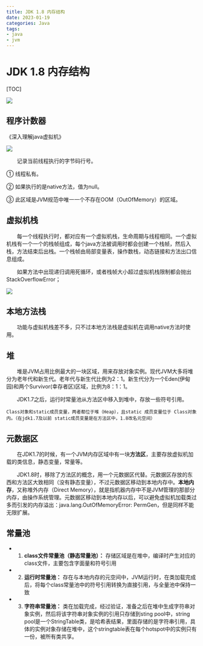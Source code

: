 ```yaml
---
title: JDK 1.8 内存结构
date: 2023-01-19
categories: Java
tags:
- java
- jvm
---
```


# JDK 1.8 内存结构

[TOC]

![](https://cdn.jsdelivr.net/gh/tacitjj/picture/image/202301192258962.png)

## 程序计数器

《深入理解java虚拟机》

![](https://cdn.jsdelivr.net/gh/tacitjj/picture/image/202301192300707.png)

　　记录当前线程执行的字节码行号。

① 线程私有。

② 如果执行的是native方法，值为null。

③ 此区域是JVM规范中唯一一个不存在OOM（OutOfMemory）的区域。

## 虚拟机栈

　　每一个线程执行时，都对应有一个虚拟机栈，生命周期与线程相同。一个虚拟机栈有一个一个的栈帧组成，每个java方法被调用时都会创建一个栈帧，然后入栈，方法结束后出栈。一个栈帧由局部变量表，操作数栈，动态链接和方法出口信息组成。

　　如果方法中出现递归调用死循环，或者栈帧大小超过虚拟机栈限制都会抛出StackOverflowError；

![](https://cdn.jsdelivr.net/gh/tacitjj/picture/image/202301192258308.png)

## 本地方法栈

　　功能与虚拟机栈差不多，只不过本地方法栈是虚拟机在调用native方法时使用。

## 堆

　　堆是JVM占用比例最大的一块区域，用来存放对象实例。现代JVM大多将堆分为老年代和新生代。老年代与新生代比例为2：1。新生代分为一个Eden(伊甸园)和两个Survivor(幸存者区)区域，比例为8：1：1。

　　JDK1.7之后，运行时常量池从方法区中移入到堆中，存放一些符号引用。

`Class对象和static成员变量，两者都位于堆（Heap），且static 成员变量位于 Class对象内。（在jdk1.7及以前 static成员变量是在方法区中，1.8改名元空间）`

## 元数据区

　　在JDK1.7的时候，有一个JVM内存区域中有一块**方法区**，主要存放虚拟机加载的类信息，静态变量，常量等。

　　JDK1.8时，移除了方法区的概念，用一个元数据区代替。元数据区存放的东西和方法区大致相同（没有静态变量），不过元数据区移动到本地内存中。**本地内存**，又称堆外内存（Direct Memory），就是指机器内存中不是JVM管理的那部分内存，由操作系统管理。元数据区移动到本地内存以后，可以避免虚拟机加载类过多而引发的内存溢出：java.lang.OutOfMemoryError: PermGen，但是同样不能无限扩展。

## 常量池

- 1. **class文件常量池（静态常量池）：** 存储区域是在堆中，编译时产生对应的class文件，主要包含字面量和符号引用

- 2. **运行时常量池：** 存在与本地内存的元空间中，JVM运行时，在类加载完成后，将每个class常量池中的符号引用转换为直接引用，与全量池中保持一致

- 3. **字符串常量池：** 类在加载完成，经过验证，准备之后在堆中生成字符串对象实例，然后将该字符串对象实例的引用只存储到sting pool中，string pool是一个StringTable类，是哈希表结果，里面存储的是字符串引用，具体的实例对象存储在堆中，这个stringtable表在每个hotspot中的实例只有一份，被所有类共享。